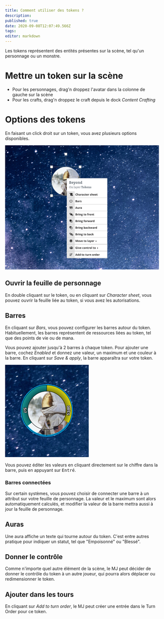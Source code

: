 ```yaml
---
title: Comment utiliser des tokens ?
description: 
published: true
date: 2020-09-08T12:07:49.566Z
tags: 
editor: markdown
---
```


Les tokens représentent des entités présentes sur la scène, tel qu'un personnage ou un monstre.

# Mettre un token sur la scène
- Pour les personnages, drag'n droppez l'avatar dans la colonne de gauche sur la scène
- Pour les crafts, drag'n droppez le craft depuis le dock *Content Crafting*

# Options des tokens
En faisant un click droit sur un token, vous avez plusieurs options disponibles.

![token.png](/medias/token.png)

## Ouvrir la feuille de personnage
En double cliquant sur le token, ou en cliquant sur *Character sheet*, vous pouvez ouvrir la feuille liée au token, si vous avez les autorisations.

## Barres
En cliquant sur *Bars*, vous pouvez configurer les barres autour du token. Habituellement, les barres représentent de ressources liées au token, tel que des points de vie ou de mana.

Vous pouvez ajouter jusqu'à 2 barres à chaque token. Pour ajouter une barre, cochez *Enabled* et donnez une valeur, un maximum et une couleur à la barre. En cliquant sur *Save & apply*, la barre apparaîtra sur votre token.

![token-bars.png](/medias/token-bars.png)

Vous pouvez éditer les valeurs en cliquant directement sur le chiffre dans la barre, puis en appuyant sur <kbd>Entré</kbd>.

### Barres connectées
Sur certain systèmes, vous pouvez choisir de connecter une barre à un attribut sur votre feuille de personnage. La valeur et le maximum sont alors automatiquement calculés, et modifier la valeur de la barre mettra aussi à jour la feuille de personnage.

## Auras
Une aura affiche un texte qui tourne autour du token. C'est entre autres pratique pour indiquer un statut, tel que "Empoisonné" ou "Blessé".

## Donner le contrôle
Comme n'importe quel autre élément de la scène, le MJ peut décider de donner le contrôle du token à un autre joueur, qui pourra alors déplacer ou redimensionner le token.

## Ajouter dans les tours
En cliquant sur *Add to turn order*, le MJ peut créer une entrée dans le Turn Order pour ce token.